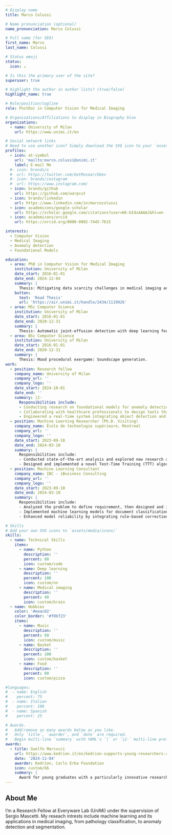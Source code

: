 ```yaml
---
# Display name
title: Marco Colussi

# Name pronunciation (optional)
name_pronunciation: Marco Colussi

# Full name (for SEO)
first_name: Marco
last_name: Colussi

# Status emoji
status:
  icon: ☕️

# Is this the primary user of the site?
superuser: true

# Highlight the author in author lists? (true/false)
highlight_name: true

# Role/position/tagline
role: PostDoc in Computer Vision for Medical Imaging

# Organizations/Affiliations to display in Biography blox
organizations:
  - name: University of Milan
    url: https://www.unimi.it/en

# Social network links
# Need to use another icon? Simply download the SVG icon to your `assets/media/icons/` folder.
profiles:
  - icon: at-symbol
    url: 'mailto:marco.colussi@unimi.it'
    label: E-mail Me
  #- icon: brands/x
  #  url: https://twitter.com/GetResearchDev
  #- icon: brands/instagram
  #  url: https://www.instagram.com/
  - icon: brands/github
    url: https://github.com/warpcut
  - icon: brands/linkedin
    url: https://www.linkedin.com/in/marcocolussi
  - icon: academicons/google-scholar
    url: https://scholar.google.com/citations?user=KK-bIdsAAAAJ&hl=en
  - icon: academicons/orcid
    url: https://orcid.org/0000-0002-7445-7615

interests:
  - Computer Vision
  - Medical Imaging
  - Anomaly detection
  - Foundational Models

education:
  - area: PhD in Computer Vision for Medical Imaging
    institution: University of Milan
    date_start: 2016-01-01
    date_end: 2024-12-04
    summary: |
      Thesis: Mitigating data scarcity challenges in medical imaging analysis: Advanced learning approaches with emphasis on hemophilic ultrasound images.
    button:
      text: 'Read Thesis'
      url: 'https://air.unimi.it/handle/2434/1119926'
  - area: MSc Computer Science
    institution: University of Milan
    date_start: 2016-01-01
    date_end: 2020-12-31
    summary: |
      Thesis: Automatic joint-effusion detection with deep learning for low data regime. (110 cum Laude/110)
  - area: BSc Computer Science
    institution: University of Milan
    date_start: 2016-01-01
    date_end: 2020-12-31
    summary: |
      Thesis: Mood procedural exergame: Soundscape generation.
work:
  - position: Research fellow
    company_name: University of Milan
    company_url: ''
    company_logo: ''
    date_start: 2024-10-01
    date_end: ''
    summary: |2-
      Responsibilities include:
      - Conducting research on foundational models for anomaly detection and segmentation in medical imaging, with a focus on ultrasound data. 
      - Collaborating with healthcare professionals to design tools that support diagnostic decisions during both in-person and remote examinations.
      - Engineered a real-time system integrating object detection and segmentation algorithms to provide insights during medical assessments.
  - position: Machine Learning Researcher (Ph.D. Visiting)
    company_name: École de technologie supérieure, Montreal
    company_url: ''
    company_logo: ''
    date_start: 2023-09-10
    date_end: 2024-03-10
    summary: |
      Responsibilities include:
      - Conducted state-of-the-art analysis and explored new research approaches for anomaly detection in ultrasound imaging, addressing challenges related to data scarcity.
      - Designed and implemented a novel Test-Time Training (TTT) algorithm, published at WACV 2025.
  - position: Machine Learning Consultant
    company_name: IBC ‐ iBusiness Consulting
    company_url: ''
    company_logo: ''
    date_start: 2023-09-10
    date_end: 2024-03-10
    summary: |
      Responsibilities include:
      - Analyzed the problem to define requirement, then designed and implemented a data pipeline and model deployment strategy through an iterative approach.
      - Implemented machine learning models for document classification, orientation detection, and content extraction (e.g.,names, medical billing details)
      - Enhanced model reliability by integrating rule‐based corrections and error‐flagging mechanisms to refine predictions.

# Skills
# Add your own SVG icons to `assets/media/icons/`
skills:
  - name: Technical Skills
    items:
      - name: Python
        description: ''
        percent: 80
        icon: custom/code
      - name: Deep learning
        description: ''
        percent: 100
        icon: custom/nn
      - name: Medical imaging
        description: ''
        percent: 40
        icon: custom/brain
  - name: Hobbies
    color: '#eeac02'
    color_border: '#f0bf23'
    items:
      - name: Music
        description: ''
        percent: 60
        icon: custom/music
      - name: Basket
        description: ''
        percent: 100
        icon: custom/basket
      - name: Food
        description: ''
        percent: 80
        icon: custom/pizza

#languages:
#  - name: English
#    percent: 75
#  - name: Italian
#    percent: 100
#  - name: Spanish
#    percent: 25

# Awards.
#   Add/remove as many awards below as you like.
#   Only `title`, `awarder`, and `date` are required.
#   Begin multi-line `summary` with YAML's `|` or `|2-` multi-line prefix and indent 2 spaces below.
awards:
  - title: Guelfo Marcucci
    url: https://www.kedrion.it/en/kedrion-supports-young-researchers-assignement-of-the-guelfo-marcucci-awards/
    date: '2024-11-04'
    awarder: Kedrion, Carlo Erba Foundation
    icon: custom/kb
    summary: |
      Award for young graduates with a particularly innovative research project that can form the basis of future programs on the topic: congenital coagulopathies.
---
```


## About Me

I’m a Research Fellow at Everyware Lab (UniMi) under the supervision of Sergio Mascetti. My reseach intrests include machine learning and its applications in medical imaging, from pathology classification, to anomaly detection and segmentation.
